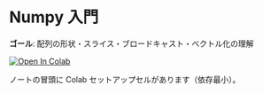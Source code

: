 # Numpy 入門
**ゴール**: 配列の形状・スライス・ブロードキャスト・ベクトル化の理解

[![Open In Colab](https://colab.research.google.com/assets/colab-badge.svg)](
https://colab.research.google.com/github/yokayoka/ml-seminar/blob/main/notebooks/10_numpy/intro_numpy.ipynb)

ノートの冒頭に Colab セットアップセルがあります（依存最小）。